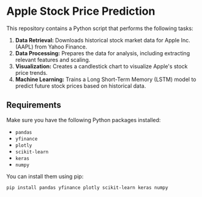 # Apple Stock Price Prediction

This repository contains a Python script that performs the following tasks:

1. **Data Retrieval:** Downloads historical stock market data for Apple Inc. (AAPL) from Yahoo Finance.
2. **Data Processing:** Prepares the data for analysis, including extracting relevant features and scaling.
3. **Visualization:** Creates a candlestick chart to visualize Apple's stock price trends.
4. **Machine Learning:** Trains a Long Short-Term Memory (LSTM) model to predict future stock prices based on historical data.

## Requirements

Make sure you have the following Python packages installed:

- `pandas`
- `yfinance`
- `plotly`
- `scikit-learn`
- `keras`
- `numpy`

You can install them using pip:

```bash
pip install pandas yfinance plotly scikit-learn keras numpy
